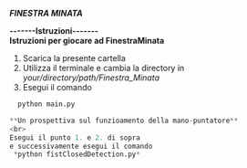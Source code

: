 ***FINESTRA MINATA***

**-------Istruzioni-------**
<br>
**Istruzioni per giocare ad FinestraMinata**
1. Scarica la presente cartella
2. Utilizza il terminale e cambia la directory in
  *your/directory/path/Finestra_Minata*
3. Esegui il comando
   
 ```python
   python main.py

**Un prospettiva sul funzioamento della mano-puntatore**
<br>
Esegui il punto 1. e 2. di sopra
e successivamente esegui il comando
  *python fistClosedDetection.py*



